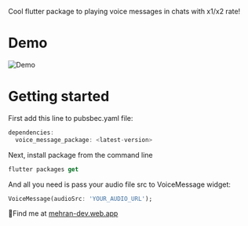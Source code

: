 
Cool flutter package to playing voice messages in chats with x1/x2 rate!


# Demo

![Demo](https://github.com/mehranshoqi/voice_message_player/blob/master/voice_message_intro.gif)


# Getting started

First add this line to pubsbec.yaml file:

```dart
dependencies:
  voice_message_package: <latest-version>
```

Next, install package from the command line
```dart
flutter packages get
```

And all you need is pass your audio file src to VoiceMessage widget:
```dart
VoiceMessage(audioSrc: 'YOUR_AUDIO_URL');
```


:pushpin:Find me at [mehran-dev.web.app](https://mehran-dev.web.app)




